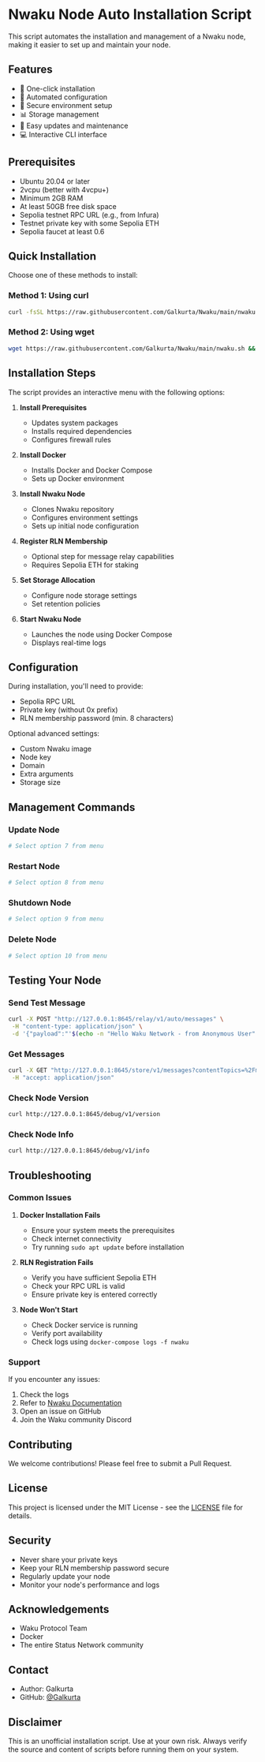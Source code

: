 # Nwaku Node Auto Installation Script

This script automates the installation and management of a Nwaku node, making it easier to set up and maintain your node.

## Features

- 🚀 One-click installation
- 🔧 Automated configuration
- 🔐 Secure environment setup
- 📊 Storage management
- 🔄 Easy updates and maintenance
- 💻 Interactive CLI interface

## Prerequisites

- Ubuntu 20.04 or later
- 2vcpu (better with 4vcpu+)
- Minimum 2GB RAM
- At least 50GB free disk space
- Sepolia testnet RPC URL (e.g., from Infura)
- Testnet private key with some Sepolia ETH
- Sepolia faucet at least 0.6

## Quick Installation

Choose one of these methods to install:

### Method 1: Using curl

```bash
curl -fsSL https://raw.githubusercontent.com/Galkurta/Nwaku/main/nwaku.sh -o nwaku.sh && chmod +x nwaku.sh && sudo ./nwaku.sh
```

### Method 2: Using wget

```bash
wget https://raw.githubusercontent.com/Galkurta/Nwaku/main/nwaku.sh && chmod +x nwaku.sh && sudo ./nwaku.sh
```

## Installation Steps

The script provides an interactive menu with the following options:

1. **Install Prerequisites**

   - Updates system packages
   - Installs required dependencies
   - Configures firewall rules

2. **Install Docker**

   - Installs Docker and Docker Compose
   - Sets up Docker environment

3. **Install Nwaku Node**

   - Clones Nwaku repository
   - Configures environment settings
   - Sets up initial node configuration

4. **Register RLN Membership**

   - Optional step for message relay capabilities
   - Requires Sepolia ETH for staking

5. **Set Storage Allocation**

   - Configure node storage settings
   - Set retention policies

6. **Start Nwaku Node**
   - Launches the node using Docker Compose
   - Displays real-time logs

## Configuration

During installation, you'll need to provide:

- Sepolia RPC URL
- Private key (without 0x prefix)
- RLN membership password (min. 8 characters)

Optional advanced settings:

- Custom Nwaku image
- Node key
- Domain
- Extra arguments
- Storage size

## Management Commands

### Update Node

```bash
# Select option 7 from menu
```

### Restart Node

```bash
# Select option 8 from menu
```

### Shutdown Node

```bash
# Select option 9 from menu
```

### Delete Node

```bash
# Select option 10 from menu
```

## Testing Your Node

### Send Test Message

```bash
curl -X POST "http://127.0.0.1:8645/relay/v1/auto/messages" \
 -H "content-type: application/json" \
 -d '{"payload":"'$(echo -n "Hello Waku Network - from Anonymous User" | base64)'","contentTopic":"/my-app/2/chatroom-1/proto"}'
```

### Get Messages

```bash
curl -X GET "http://127.0.0.1:8645/store/v1/messages?contentTopics=%2Fmy-app%2F2%2Fchatroom-1%2Fproto&pageSize=50&ascending=true" \
 -H "accept: application/json"
```

### Check Node Version

```bash
curl http://127.0.0.1:8645/debug/v1/version
```

### Check Node Info

```bash
curl http://127.0.0.1:8645/debug/v1/info
```

## Troubleshooting

### Common Issues

1. **Docker Installation Fails**

   - Ensure your system meets the prerequisites
   - Check internet connectivity
   - Try running `sudo apt update` before installation

2. **RLN Registration Fails**

   - Verify you have sufficient Sepolia ETH
   - Check your RPC URL is valid
   - Ensure private key is entered correctly

3. **Node Won't Start**
   - Check Docker service is running
   - Verify port availability
   - Check logs using `docker-compose logs -f nwaku`

### Support

If you encounter any issues:

1. Check the logs
2. Refer to [Nwaku Documentation](https://docs.waku.org/)
3. Open an issue on GitHub
4. Join the Waku community Discord

## Contributing

We welcome contributions! Please feel free to submit a Pull Request.

## License

This project is licensed under the MIT License - see the [LICENSE](LICENSE) file for details.

## Security

- Never share your private keys
- Keep your RLN membership password secure
- Regularly update your node
- Monitor your node's performance and logs

## Acknowledgements

- Waku Protocol Team
- Docker
- The entire Status Network community

## Contact

- Author: Galkurta
- GitHub: [@Galkurta](https://github.com/Galkurta)

## Disclaimer

This is an unofficial installation script. Use at your own risk. Always verify the source and content of scripts before running them on your system.
